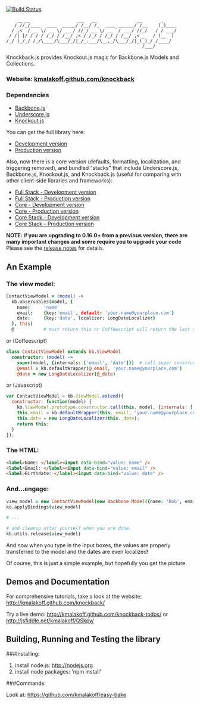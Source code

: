 [![Build Status](https://secure.travis-ci.org/kmalakoff/knockback.png)](http://travis-ci.org/kmalakoff/knockback)

````
    __ __                  __   __               __       _
   / //_/____  ____  _____/ /__/ /_  ____ ______/ /__    (_)____
  / ,<  / __ \/ __ \/ ___/ //_/ __ \/ __ `/ ___/ //_/   / / ___/
 / /| |/ / / / /_/ / /__/ ,< / /_/ / /_/ / /__/ ,< _   / (__  )
/_/ |_/_/ /_/\____/\___/_/|_/_.___/\__,_/\___/_/|_(_)_/ /____/
                                                   /___/
````

Knockback.js provides Knockout.js magic for Backbone.js Models and Collections.

### Website: [kmalakoff.github.com/knockback][1]

### Dependencies

* [Backbone.js][2]
* [Underscore.js][3]
* [Knockout.js][4]

You can get the full library here:

* [Development version][5]
* [Production version][6]

Also, now there is a core version (defaults, formatting, localization, and triggering removed), and bundled "stacks" that include Underscore.js, Backbone.js, Knockout.js, and Knockback.js (useful for comparing with other client-side libraries and frameworks):

* [Full Stack - Development version][7]
* [Full Stack - Production version][8]
* [Core - Development version][9]
* [Core - Production version][10]
* [Core Stack - Development version][11]
* [Core Stack - Production version][12]

**NOTE: if you are upgrading to 0.16.0+ from a previous version, there are many important changes and some require you to upgrade your code** Please see the [release notes](http://kmalakoff.github.com/knockback/release_notes.html) for details.

An Example
----------

### The view model:

```coffeescript
ContactViewModel = (model) ->
  kb.observables(model, {
    name:     'name'
    email:    {key:'email', default: 'your.name@yourplace.com'}
    date:     {key:'date', localizer: LongDateLocalizer}
  }, this)
  @           # must return this or Coffeescript will return the last statement which is not what we want!
```

or (Coffeescript)

```coffeescript
class ContactViewModel extends kb.ViewModel
  constructor: (model) ->
    super(model, {internals: ['email', 'date']})  # call super constructor: @name, @_email, and @_date created in super from the model attributes
    @email = kb.defaultWrapper(@_email, 'your.name@yourplace.com')
    @date = new LongDateLocalizer(@_date)
```

or (Javascript)

```javascript
var ContactViewModel = kb.ViewModel.extend({
  constructor: function(model) {
    kb.ViewModel.prototype.constructor.call(this, model, {internals: ['email', 'date']});   // call super constructor: @name, @_email, and @_date created in super from the model attributes
    this.email = kb.defaultWrapper(this._email, 'your.name@yourplace.com');
    this.date = new LongDateLocalizer(this._date);
    return this;
  }
});
```

### The HTML:

```html
<label>Name: </label><input data-bind="value: name" />
<label>Email: </label><input data-bind="value: email" />
<label>Birthdate: </label><input data-bind="value: date" />
```

### And...engage:

```coffeescript
view_model = new ContactViewModel(new Backbone.Model({name: 'Bob', email: 'bob@bob.com', date: new Date()}))
ko.applyBindings(view_model)

# ...

# and cleanup after yourself when you are done.
kb.utils.release(view_model)
```

And now when you type in the input boxes, the values are properly transferred to the model and the dates are even localized!

Of course, this is just a simple example, but hopefully you get the picture.

Demos and Documentation
-----------------------
For comprehensive tutorials, take a look at the website: http://kmalakoff.github.com/knockback/

Try a live demo: http://kmalakoff.github.com/knockback-todos/ or http://jsfiddle.net/kmalakoff/QSkpv/


Building, Running and Testing the library
-----------------------

###Installing:

1. install node.js: http://nodejs.org
2. install node packages: 'npm install'

###Commands:

Look at: https://github.com/kmalakoff/easy-bake

[1]: http://kmalakoff.github.com/knockback/
[2]: http://backbonejs.org/
[3]: http://underscorejs.org/
[4]: http://knockoutjs.com/

[5]: https://raw.github.com/kmalakoff/knockback/0.15.4/knockback.js
[6]: https://raw.github.com/kmalakoff/knockback/0.15.4/knockback.min.js
[7]: https://raw.github.com/kmalakoff/knockback/0.16.0/knockback-full-stack.js
[8]: https://raw.github.com/kmalakoff/knockback/0.16.0/knockback-full-stack.min.js

[9]: https://raw.github.com/kmalakoff/knockback/0.16.0/knockback-core.js
[10]: https://raw.github.com/kmalakoff/knockback/0.16.0/knockback-core.min.js
[11]: https://raw.github.com/kmalakoff/knockback/0.16.0/knockback-core-stack.js
[12]: https://raw.github.com/kmalakoff/knockback/0.16.0/knockback-core-stack.min.js